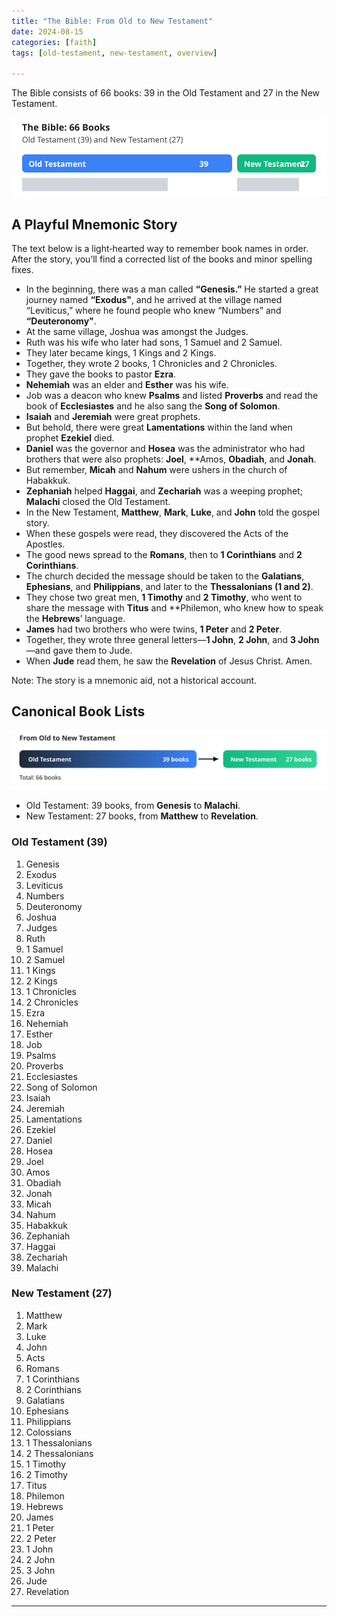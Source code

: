 ```yaml
---
title: "The Bible: From Old to New Testament"
date: 2024-08-15
categories: [faith]
tags: [old-testament, new-testament, overview]

---
```


The Bible consists of 66 books: 39 in the Old Testament and 27 in the New Testament.

![Bible book counts](/assets/images/bible-ot-nt-bars.svg)

## A Playful Mnemonic Story

The text below is a light‑hearted way to remember book names in order. After the story, you’ll find a corrected list of the books and minor spelling fixes.

- In the beginning, there was a man called **“Genesis.”** He started a great journey named **“Exodus"**, and he arrived at the village named “Leviticus,” where he found people who knew “Numbers” and **“Deuteronomy"**.
- At the same village, Joshua was amongst the Judges.
- Ruth was his wife who later had sons, 1 Samuel and 2 Samuel.
- They later became kings, 1 Kings and 2 Kings.
- Together, they wrote 2 books, 1 Chronicles and 2 Chronicles.
- They gave the books to pastor **Ezra**.
- **Nehemiah** was an elder and **Esther** was his wife.
- Job was a deacon who knew **Psalms** and listed **Proverbs** and read the book of **Ecclesiastes** and he also sang the **Song of Solomon**.
- **Isaiah** and **Jeremiah** were great prophets.
- But behold, there were great **Lamentations** within the land when prophet **Ezekiel** died.
- **Daniel** was the governor and **Hosea** was the administrator who had brothers that were also prophets: **Joel**, **Amos, **Obadiah**, and **Jonah**.
- But remember, **Micah** and **Nahum** were ushers in the church of Habakkuk.
- **Zephaniah** helped **Haggai**, and **Zechariah** was a weeping prophet; **Malachi** closed the Old Testament.
- In the New Testament, **Matthew**, **Mark**, **Luke**, and **John** told the gospel story.
- When these gospels were read, they discovered the Acts of the Apostles.
- The good news spread to the **Romans**, then to **1 Corinthians** and **2 Corinthians**.
- The church decided the message should be taken to the **Galatians**, **Ephesians**, and **Philippians**, and later to the **Thessalonians (1 and 2)**.
- They chose two great men, **1 Timothy** and **2 Timothy**, who went to share the message with **Titus** and **Philemon, who knew how to speak the **Hebrews**’ language.
- **James** had two brothers who were twins, **1 Peter** and **2 Peter**.
- Together, they wrote three general letters—**1 John**, **2 John**, and **3 John**—and gave them to Jude.
- When **Jude** read them, he saw the **Revelation** of Jesus Christ. Amen.

Note: The story is a mnemonic aid, not a historical account.

## Canonical Book Lists

![From Old to New Testament](/assets/images/bible-ot-nt-timeline.svg)

- Old Testament: 39 books, from **Genesis** to **Malachi**.
- New Testament: 27 books, from **Matthew** to **Revelation**.

### Old Testament (39)
1. Genesis
2. Exodus
3. Leviticus
4. Numbers
5. Deuteronomy
6. Joshua
7. Judges
8. Ruth
9. 1 Samuel
10. 2 Samuel
11. 1 Kings
12. 2 Kings
13. 1 Chronicles
14. 2 Chronicles
15. Ezra
16. Nehemiah
17. Esther
18. Job
19. Psalms
20. Proverbs
21. Ecclesiastes
22. Song of Solomon
23. Isaiah
24. Jeremiah
25. Lamentations
26. Ezekiel
27. Daniel
28. Hosea
29. Joel
30. Amos
31. Obadiah
32. Jonah
33. Micah
34. Nahum
35. Habakkuk
36. Zephaniah
37. Haggai
38. Zechariah
39. Malachi

### New Testament (27)
1. Matthew
2. Mark
3. Luke
4. John
5. Acts
6. Romans
7. 1 Corinthians
8. 2 Corinthians
9. Galatians
10. Ephesians
11. Philippians
12. Colossians
13. 1 Thessalonians
14. 2 Thessalonians
15. 1 Timothy
16. 2 Timothy
17. Titus
18. Philemon
19. Hebrews
20. James
21. 1 Peter
22. 2 Peter
23. 1 John
24. 2 John
25. 3 John
26. Jude
27. Revelation

---
